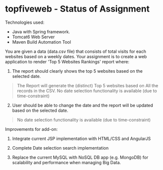 topfiveweb - Status of Assignment
=================================

Technologies used:
- Java with Spring framework.
- Tomcat6 Web Server
- Maven Build Automation Tool

You are given a data (data.csv file) that consists of total visits for each websites based on a weekly dates. 
Your assignment is to create a web application to render 'Top 5 Websites Rankings' report where:
1) The report should clearly shows the top 5 websites based on the selected date.
> The Report will generate the (distinct) Top 5 websites based on All the records in the CSV.
> No date selection functionality is available (due to time-constraint)

2) User should be able to change the date and the report will be updated based on the selected date.
> No date selection functionality is available (due to time-constraint)


Improvements for add-on:
1. Integrate current JSP implementation with HTML/CSS and AngularJS

2. Complete Date selection search implementation

3. Replace the current MySQL with NoSQL DB app (e.g. MongoDB) for scalability and performance when managing Big Data.

